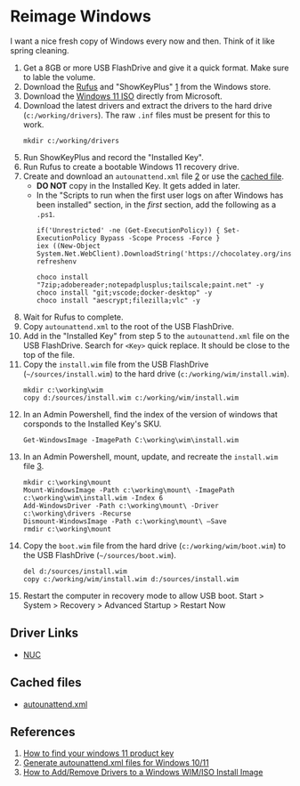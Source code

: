 # Reimage Windows

I want a nice fresh copy of Windows every now and then.
Think of it like spring cleaning.

1. Get a 8GB or more USB FlashDrive and give it a quick format.
   Make sure to lable the volume.
2. Download the [Rufus](https://rufus.ie) and "ShowKeyPlus" [1][ref_1] from the Windows store.
3. Download the [Windows 11 ISO](https://www.microsoft.com/software-download/windows11) directly from Microsoft.
4. Download the latest drivers and extract the drivers to the hard drive (`c:/working/drivers`).
   The raw `.inf` files must be present for this to work.
   ```{ps1}
   mkdir c:/working/drivers
   ```
6. Run ShowKeyPlus and record the "Installed Key".
7. Run Rufus to create a bootable Windows 11 recovery drive.
8. Create and download an `autounattend.xml` file [2][ref_2] or use the [cached file][file_1].
   * **DO NOT** copy in the Installed Key.
     It gets added in later.
   * In the "Scripts to run when the first user logs on after Windows has been installed" section, in the _first_ section, add the following as a `.ps1`.
     ```
     if('Unrestricted' -ne (Get-ExecutionPolicy)) { Set-ExecutionPolicy Bypass -Scope Process -Force }
     iex ((New-Object System.Net.WebClient).DownloadString('https://chocolatey.org/install.ps1'))
     refreshenv

     choco install "7zip;adobereader;notepadplusplus;tailscale;paint.net" -y
     choco install "git;vscode;docker-desktop" -y
     choco install "aescrypt;filezilla;vlc" -y
     ```
9. Wait for Rufus to complete.
10. Copy `autounattend.xml` to the root of the USB FlashDrive.
11. Add in the "Installed Key" from step 5 to the `autounattend.xml` file on the USB FlashDrive.
    Search for `<Key>` quick replace.
    It should be close to the top of the file. 
12. Copy the `install.wim` file from the USB FlashDrive (`~/sources/install.wim`) to the hard drive (`c:/working/wim/install.wim`).
    ```{ps1}
    mkdir c:\working\wim
    copy d:/sources/install.wim c:/working/wim/install.wim
    ```
13. In an Admin Powershell, find the index of the version of windows that corsponds to the Installed Key's SKU.
    ```{ps1}
    Get-WindowsImage -ImagePath C:\working\wim\install.wim
    ```
14. In an Admin Powershell, mount, update, and recreate the `install.wim` file [3][ref_3].
    ```{ps1}
    mkdir c:\working\mount
    Mount-WindowsImage -Path c:\working\mount\ -ImagePath c:\working\wim\install.wim -Index 6
    Add-WindowsDriver -Path c:\working\mount\ -Driver c:\working\drivers -Recurse
    Dismount-WindowsImage -Path c:\working\mount\ –Save
    rmdir c:\working\mount
    ```
15. Copy the `boot.wim` file from the hard drive (`c:/working/wim/boot.wim`) to the USB FlashDrive (`~/sources/boot.wim`).
    ```
    del d:/sources/install.wim
    copy c:/working/wim/install.wim d:/sources/install.wim
    ```
16. Restart the computer in recovery mode to allow USB boot.
    Start > System > Recovery > Advanced Startup > Restart Now

## Driver Links

* [NUC](https://www.asus.com/us/supportonly/nuc13anbi7/helpdesk_download/)

## Cached files

* [autounattend.xml][file_1]

## References

1. [How to find your windows 11 product key][ref_1]
2. [Generate autounattend.xml files for Windows 10/11][ref_2]
3. [How to Add/Remove Drivers to a Windows WIM/ISO Install Image][ref_3]


[file_1]: ./autounattend.xml
[ref_1]: https://web.archive.org/web/20240524002428/https://www.howtogeek.com/784986/how-to-find-your-windows-11-product-key/ "ShowKeyPlus"
[ref_2]: https://schneegans.de/windows/unattend-generator/
[ref_3]: https://woshub.com/integrate-drivers-to-windows-install-media/

